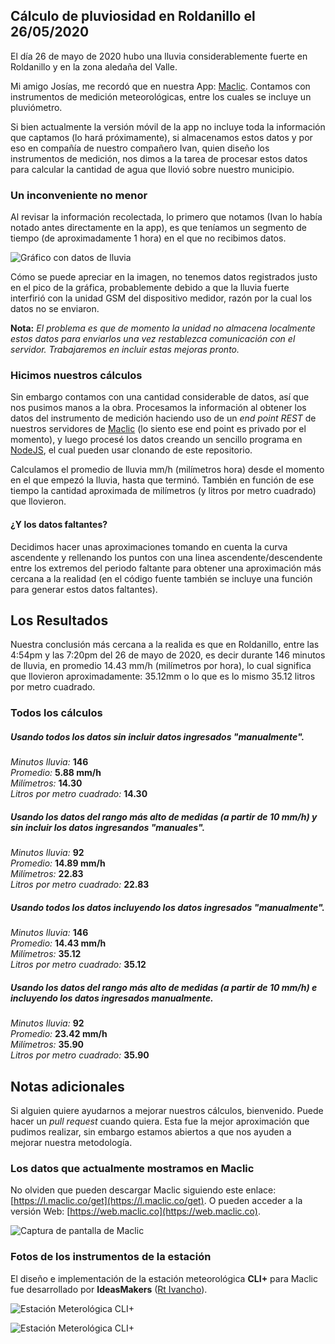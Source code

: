 ## Cálculo de pluviosidad en Roldanillo el 26/05/2020

El día 26 de mayo de 2020 hubo una lluvia considerablemente fuerte en Roldanillo y en la zona aledaña del Valle.

Mi amigo Josías, me recordó que en nuestra App: [Maclic](https://l.maclic.co/get). Contamos con instrumentos de medición meteorológicas, entre los cuales se incluye un pluviómetro.

Si bien actualmente la versión móvil de la app no incluye toda la información que captamos (lo hará próximamente), si almacenamos estos datos y por eso en compañía de nuestro compañero Ivan, quien diseño los instrumentos de medición, nos dimos a la tarea de procesar estos datos para calcular la cantidad de agua que llovió sobre nuestro municipio.

### Un inconveniente no menor

Al revisar la información recolectada, lo primero que notamos (Ivan lo había notado antes directamente en la app), es que teníamos un segmento de tiempo (de aproximadamente 1 hora) en el que no recibimos datos.

![Gráfico con datos de lluvia](./assets/graph.png)

Cómo se puede apreciar en la imagen, no tenemos datos registrados justo en el pico de la gráfica, probablemente debido a que la lluvia fuerte interfirió con la unidad GSM del dispositivo medidor, razón por la cual los datos no se enviaron.

**Nota:** *El problema es que de momento la unidad no almacena localmente estos datos para enviarlos una vez restablezca comunicación con el servidor. Trabajaremos en incluir estas mejoras pronto.*

### Hicimos nuestros cálculos

Sin embargo contamos con una cantidad considerable de datos, así que nos pusimos manos a la obra. Procesamos la información al obtener los datos del instrumento de medición haciendo uso de un *end point REST* de nuestros servidores de [Maclic](https://maclic.co) (lo siento ese end point es privado por el momento), y luego procesé los datos creando un sencillo programa en [NodeJS](https://nodejs.org/es/), el cual pueden usar clonando de este repositorio.

Calculamos el promedio de lluvia mm/h (milímetros hora) desde el momento en el que empezó la lluvia, hasta que terminó. También en función de ese tiempo la cantidad aproximada de milímetros (y litros por metro cuadrado) que llovieron.

#### ¿Y los datos faltantes?

Decidimos hacer unas aproximaciones tomando en cuenta la curva ascendente y rellenando los puntos con una linea ascendente/descendente entre los extremos del periodo faltante para obtener una aproximación más cercana a la realidad (en el código fuente también se incluye una función para generar estos datos faltantes).

## Los Resultados

Nuestra conclusión más cercana a la realida es que en Roldanillo, entre las 4:54pm y las 7:20pm del 26 de mayo de 2020, es decir durante 146 minutos de lluvia, en promedio 14.43 mm/h (milímetros por hora), lo cual significa que llovieron aproximadamente: 35.12mm o lo que es lo mismo 35.12 litros por metro cuadrado.

### Todos los cálculos

##### Usando todos los datos sin incluir datos ingresados "manualmente".

*Minutos lluvia:* **146**<br/>
*Promedio:* **5.88 mm/h**<br/>
*Milímetros:* **14.30**<br/>
*Litros por metro cuadrado:* **14.30**

##### Usando los datos del rango más alto de medidas (a partir de 10 mm/h) y sin incluir los datos ingresandos "manuales".

*Minutos lluvia:* **92**<br/>
*Promedio:* **14.89 mm/h**<br/>
*Milímetros:* **22.83**<br/>
*Litros por metro cuadrado:* **22.83**

##### Usando todos los datos incluyendo los datos ingresados "manualmente".

*Minutos lluvia:* **146**<br/>
*Promedio:* **14.43 mm/h**<br/>
*Milímetros:* **35.12**<br/>
*Litros por metro cuadrado:* **35.12**

##### Usando los datos del rango más alto de medidas (a partir de 10 mm/h) e incluyendo los datos ingresados manualmente.

*Minutos lluvia:* **92**<br/>
*Promedio:* **23.42 mm/h**<br/>
*Milímetros:* **35.90**<br/>
*Litros por metro cuadrado:* **35.90**

## Notas adicionales

Si alguien quiere ayudarnos a mejorar nuestros cálculos, bienvenido. Puede hacer un *pull request* cuando quiera. Esta fue la mejor aproximación que pudimos realizar, sin embargo estamos abiertos a que nos ayuden a mejorar nuestra metodología.

### Los datos que actualmente mostramos en Maclic

No olviden que pueden descargar Maclic siguiendo este enlace: [https://l.maclic.co/get](https://l.maclic.co/get). O pueden acceder a la versión Web: [https://web.maclic.co](https://web.maclic.co).

![Captura de pantalla de Maclic](./assets/maclic.jpeg)

### Fotos de los instrumentos de la estación

El diseño e implementación de la estación meteorológica **CLI+** para Maclic fue desarrollado por **IdeasMakers** ([Rt Ivancho](https://www.facebook.com/RT.Ivancho)).

![Estación Meterológica CLI+](./assets/climas1.jpg)

![Estación Meterológica CLI+](./assets/climas2.jpg)


